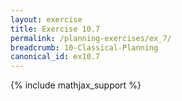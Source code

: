 ```yaml
---
layout: exercise
title: Exercise 10.7
permalink: /planning-exercises/ex_7/
breadcrumb: 10-Classical-Planning
canonical_id: ex10.7
---
```


{% include mathjax_support %}
